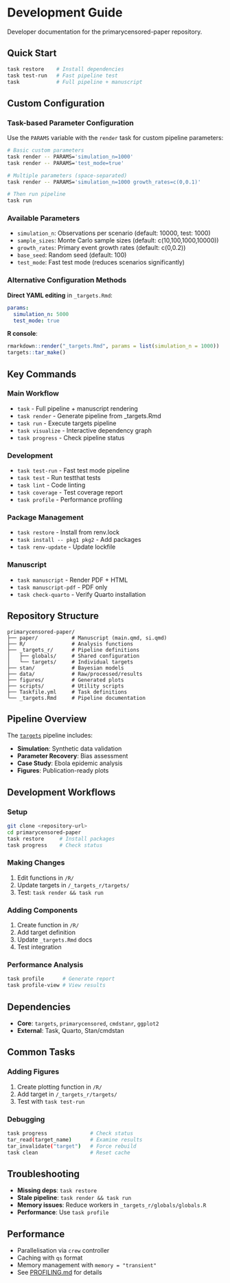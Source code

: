 # Development Guide

Developer documentation for the primarycensored-paper repository.

## Quick Start

```bash
task restore    # Install dependencies
task test-run   # Fast pipeline test
task            # Full pipeline + manuscript
```

## Custom Configuration

### Task-based Parameter Configuration

Use the `PARAMS` variable with the `render` task for custom pipeline parameters:

```bash
# Basic custom parameters
task render -- PARAMS='simulation_n=1000'
task render -- PARAMS='test_mode=true'

# Multiple parameters (space-separated)
task render -- PARAMS='simulation_n=1000 growth_rates=c(0,0.1)'

# Then run pipeline
task run
```

### Available Parameters

- `simulation_n`: Observations per scenario (default: 10000, test: 1000)
- `sample_sizes`: Monte Carlo sample sizes (default: c(10,100,1000,10000))
- `growth_rates`: Primary event growth rates (default: c(0,0.2))
- `base_seed`: Random seed (default: 100)
- `test_mode`: Fast test mode (reduces scenarios significantly)

### Alternative Configuration Methods

**Direct YAML editing** in `_targets.Rmd`:
```yaml
params:
  simulation_n: 5000
  test_mode: true
```

**R console**:
```r
rmarkdown::render("_targets.Rmd", params = list(simulation_n = 1000))
targets::tar_make()
```

## Key Commands

### Main Workflow
- `task` - Full pipeline + manuscript rendering
- `task render` - Generate pipeline from _targets.Rmd
- `task run` - Execute targets pipeline
- `task visualize` - Interactive dependency graph
- `task progress` - Check pipeline status

### Development
- `task test-run` - Fast test mode pipeline
- `task test` - Run testthat tests
- `task lint` - Code linting
- `task coverage` - Test coverage report
- `task profile` - Performance profiling

### Package Management
- `task restore` - Install from renv.lock
- `task install -- pkg1 pkg2` - Add packages
- `task renv-update` - Update lockfile

### Manuscript
- `task manuscript` - Render PDF + HTML
- `task manuscript-pdf` - PDF only
- `task check-quarto` - Verify Quarto installation

## Repository Structure

```text
primarycensored-paper/
├── paper/           # Manuscript (main.qmd, si.qmd)
├── R/               # Analysis functions
├── _targets_r/      # Pipeline definitions
│   ├── globals/     # Shared configuration
│   └── targets/     # Individual targets
├── stan/            # Bayesian models
├── data/            # Raw/processed/results
├── figures/         # Generated plots
├── scripts/         # Utility scripts
├── Taskfile.yml     # Task definitions
└── _targets.Rmd     # Pipeline documentation
```

## Pipeline Overview

The [`targets`](https://docs.ropensci.org/targets/) pipeline includes:
- **Simulation**: Synthetic data validation
- **Parameter Recovery**: Bias assessment  
- **Case Study**: Ebola epidemic analysis
- **Figures**: Publication-ready plots

## Development Workflows

### Setup
```bash
git clone <repository-url>
cd primarycensored-paper
task restore     # Install packages
task progress    # Check status
```

### Making Changes
1. Edit functions in `/R/`
2. Update targets in `/_targets_r/targets/`  
3. Test: `task render && task run`

### Adding Components
1. Create function in `/R/`
2. Add target definition
3. Update `_targets.Rmd` docs
4. Test integration

### Performance Analysis
```bash
task profile      # Generate report
task profile-view # View results
```

## Dependencies

- **Core**: `targets`, `primarycensored`, `cmdstanr`, `ggplot2`
- **External**: Task, Quarto, Stan/cmdstan

## Common Tasks

### Adding Figures
1. Create plotting function in `/R/`
2. Add target in `/_targets_r/targets/`
3. Test with `task test-run`

### Debugging
```bash
task progress              # Check status
tar_read(target_name)      # Examine results
tar_invalidate("target")   # Force rebuild
task clean                 # Reset cache
```

## Troubleshooting

- **Missing deps**: `task restore`
- **Stale pipeline**: `task render && task run`
- **Memory issues**: Reduce workers in `_targets_r/globals/globals.R`
- **Performance**: Use `task profile`

## Performance

- Parallelisation via `crew` controller
- Caching with `qs` format
- Memory management with `memory = "transient"`
- See [PROFILING.md](PROFILING.md) for details
